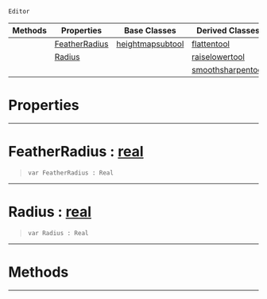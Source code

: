  `Editor`

|Methods|Properties|Base Classes|Derived Classes|
|---|---|---|---|
| |[ FeatherRadius](https://github.com/zeroengineteam/ZeroDocs/code_reference/class_reference/heightmanipulationtool.markdown#featherradius-zero-engin)|[heightmapsubtool](https://github.com/zeroengineteam/ZeroDocs/code_reference/class_reference/heightmapsubtool.markdown)|[flattentool](https://github.com/zeroengineteam/ZeroDocs/code_reference/class_reference/flattentool.markdown)|
| |[ Radius](https://github.com/zeroengineteam/ZeroDocs/code_reference/class_reference/heightmanipulationtool.markdown#radius-zero-engine-docum)| |[raiselowertool](https://github.com/zeroengineteam/ZeroDocs/code_reference/class_reference/raiselowertool.markdown)|
| | | |[smoothsharpentool](https://github.com/zeroengineteam/ZeroDocs/code_reference/class_reference/smoothsharpentool.markdown)|


 #  Properties


---  
 #  FeatherRadius : [real](https://github.com/zeroengineteam/ZeroDocs/code_reference/zilch_base_types/real.markdown)

> 
> ``` lang=cpp, name=Zilch
> var FeatherRadius : Real


---  
 #  Radius : [real](https://github.com/zeroengineteam/ZeroDocs/code_reference/zilch_base_types/real.markdown)

> 
> ``` lang=cpp, name=Zilch
> var Radius : Real


---  
 #  Methods


---  
 

 